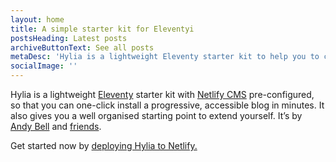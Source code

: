 ```yaml
---
layout: home
title: A simple starter kit for Eleventyi
postsHeading: Latest posts
archiveButtonText: See all posts
metaDesc: 'Hylia is a lightweight Eleventy starter kit to help you to create your own blog or personal website.'
socialImage: ''
---
```


Hylia is a lightweight [Eleventy](https://11ty.io) starter kit with [Netlify CMS](https://www.netlifycms.org/) pre-configured, so that you can one-click install a progressive, accessible blog in minutes. It also gives you a well organised starting point to extend yourself. It’s by [Andy Bell](https://twitter.com/hankchizljaw) and [friends](https://github.com/aarongustafson/hylia/graphs/contributors).

Get started now by [deploying Hylia to Netlify.](https://app.netlify.com/start/deploy?repository=https://github.com/hankchizljaw/hylia&stack=cms)
